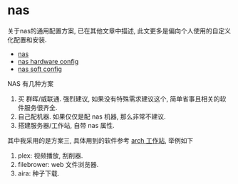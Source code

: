 # nas
关于nas的通用配置方案, 已在其他文章中描述, 此文更多是偏向个人使用的自定义化配置和安装.
- [nas](/soft/nas/readme.md)
- [nas hardware config](/soft/nas/readme.md)
- [nas soft config](/soft/nas/soft.md)

NAS 有几种方案
1. 买 群晖/威联通. 强烈建议, 如果没有特殊需求建议这个, 简单省事且相关的软件服务很齐全.
2. 自己配机器. 如果仅仅是配 nas 机器, 那么非常不建议.
3. 搭建服务器/工作站, 自带 nas 属性.

其中我采用的是方案三, 具体用到的软件参考 [arch 工作站](../arch), 举例如下
1. plex: 视频播放, 刮削器.
2. filebrower: web 文件浏览器.
3. aira: 种子下载.
